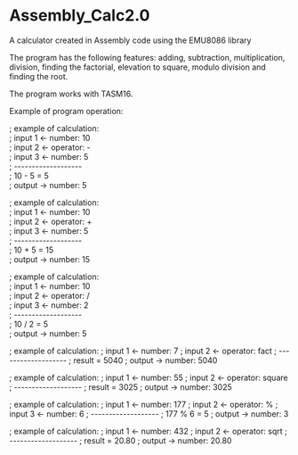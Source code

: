 # Assembly_Calc2.0
A calculator created in Assembly code using the EMU8086 library

The program has the following features: adding,
subtraction, multiplication, division, finding the factorial, elevation to
square, modulo division and finding the root.

The program works with TASM16.

Example of program operation:

; example of calculation:  
; input 1 <- number:   10  	
; input 2 <- operator: -       
; input 3 <- number:   5     
; -------------------   
;     10 - 5 = 5   
; output  -> number:   5  

; example of calculation:  
; input 1 <- number:   10  
; input 2 <- operator: +   
; input 3 <- number:   5   
; -------------------  
;     10 + 5 = 15  
; output  -> number:   15 

; example of calculation:  
; input 1 <- number:   10  
; input 2 <- operator: /   
; input 3 <- number:   2   
; -------------------  
;     10 / 2 = 5   
; output  -> number:   5  

; example of calculation:
; input 1 <- number:   7 
; input 2 <- operator: fact 
; ------------------- 
; result = 5040 
; output  -> number:   5040

; example of calculation:
; input 1 <- number:   55 
; input 2 <- operator: square 
; ------------------- 
; result = 3025 
; output  -> number:   3025

; example of calculation:
; input 1 <- number:   177
; input 2 <- operator: % 
; input 3 <- number:   6 
; ------------------- 
;     177 % 6 = 5 
; output  -> number:   3

; example of calculation:
; input 1 <- number:   432 
; input 2 <- operator: sqrt 
; ------------------- 
; result = 20.80 
; output  -> number:   20.80

